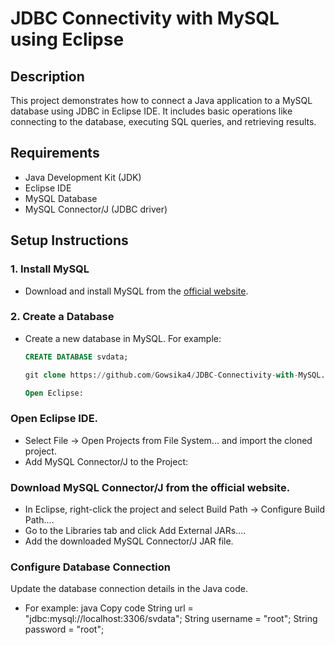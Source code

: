 # JDBC Connectivity with MySQL using Eclipse

## Description
This project demonstrates how to connect a Java application to a MySQL database using JDBC in Eclipse IDE. It includes basic operations like connecting to the database, executing SQL queries, and retrieving results.

## Requirements
- Java Development Kit (JDK)
- Eclipse IDE
- MySQL Database
- MySQL Connector/J (JDBC driver)

## Setup Instructions

### 1. Install MySQL
- Download and install MySQL from the [official website](https://dev.mysql.com/downloads/installer/).

### 2. Create a Database
- Create a new database in MySQL. For example:
  ```sql
  CREATE DATABASE svdata;

  git clone https://github.com/Gowsika4/JDBC-Connectivity-with-MySQL.git

  Open Eclipse:

### Open Eclipse IDE.
- Select File -> Open Projects from File System... and import the cloned project.
- Add MySQL Connector/J to the Project:

### Download MySQL Connector/J from the official website.
- In Eclipse, right-click the project and select Build Path -> Configure Build Path....
- Go to the Libraries tab and click Add External JARs....
- Add the downloaded MySQL Connector/J JAR file.
### Configure Database Connection
Update the database connection details in the Java code. 
- For example:
java
Copy code
String url = "jdbc:mysql://localhost:3306/svdata";
String username = "root";
String password = "root";


